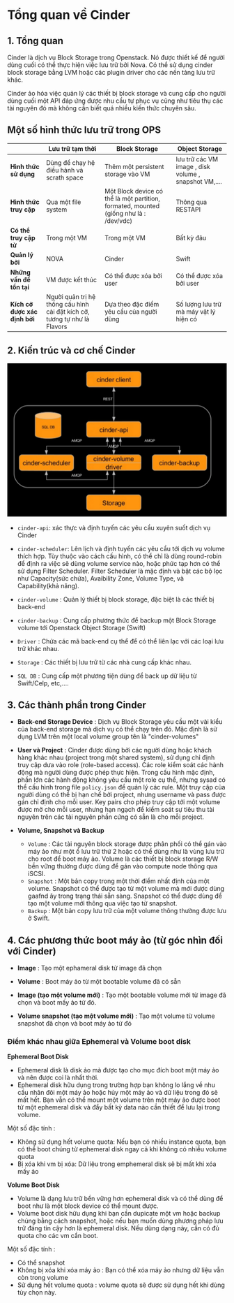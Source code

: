 # Tổng quan về Cinder

## 1. Tổng quan
Cinder là dịch vụ Block Storage trong Openstack. Nó được thiết kế để người dùng cuối có thể thực hiện việc lưu trữ bởi Nova. Có thể sử dụng cinder block storage bằng LVM hoặc các plugin driver cho các nền tảng lưu trữ khác.

Cinder ảo hóa việc quản lý các thiết bị block storage và cung cấp cho người dùng cuối một API đáp ứng được nhu cầu tự phục vụ cũng như tiêu thụ các tài nguyên đó mà không cần biết quá nhiều kiến thức chuyên sâu.

## Một số hình thức lưu trữ trong OPS
| |Lưu trữ tạm thời|Block Storage|Object Storage|
|-|----------------|-------------|--------------|
|**Hình thức sử dụng**	|Dùng để chạy hệ điều hành và scrath space|Thêm một persistent storage vào VM|lưu trữ các VM image , disk volume , snapshot VM,....|
|**Hình thức truy cập**	|Qua một file system	|Một Block device có thể là một partition, formated, mounted (giống như là : /dev/vdc)	|Thông qua RESTAPI|
|**Có thể truy cập từ**	|Trong một VM	|Trong một VM	|Bất kỳ đâu|
|**Quản lý bởi**	|NOVA	|Cinder	|Swift|
|**Những vấn đề tồn tại**	|VM được kết thúc	|Có thể được xóa bởi user	|Có thể được xóa bởi user|
|**Kích cỡ được xác định bởi**	|Người quản trị hệ thống cấu hình cài đặt kích cỡ, tương tự như là Flavors	|Dựa theo đặc điểm yêu cầu của người dùng	|Số lượng lưu trữ mà máy vật lý hiện có|

## 2. Kiến trúc và cơ chế Cinder
<img src="..\images\Screenshot_73.png">

- `cinder-api`: xác thực và định tuyến các yêu cầu xuyên suốt dịch vụ Cinder

- `cinder-scheduler`: Lên lịch và định tuyến các yêu cầu tới dịch vụ volume thích hợp. Tùy thuộc vào cách cấu hình, có thể chỉ là dùng round-robin để định ra việc sẽ dùng volume service nào, hoặc phức tạp hơn có thể sử dụng Filter Scheduler. Filter Scheduler là mặc định và bật các bộ lọc như Capacity(sức chứa), Avaibility Zone, Volume Type, và Capability(khả năng).

- `cinder-volume` : Quản lý thiết bị block storage, đặc biệt là các thiết bị back-end

- `cinder-backup` : Cung cấp phương thức để backup một Block Storage volume tới Openstack Object Storage (Swift)

- `Driver` : Chứa các mã back-end cụ thể để có thể liên lạc với các loại lưu trữ khác nhau.

- `Storage` : Các thiết bị lưu trữ từ các nhà cung cấp khác nhau.

- `SQL DB` : Cung cấp một phương tiện dùng để back up dữ liệu từ Swift/Celp, etc,....

## 3. Các thành phần trong Cinder
- **Back-end Storage Device** : Dịch vụ Block Storage yêu cầu một vài kiểu của back-end storage mà dịch vụ có thể chạy trên đó. Mặc định là sử dụng LVM trên một local volume group tên là "cinder-volumes"

- **User và Project** : Cinder được dùng bởi các người dùng hoặc khách hàng khác nhau (project trong một shared system), sử dụng chỉ định truy cập dưa vào role (role-based access). Các role kiểm soát các hành động mà người dùng được phép thực hiện. Trong cấu hình mặc định, phần lớn các hành động không yêu cầu một role cụ thể, nhưng sysad có thể cấu hình trong file `policy.json` để quản lý các rule. Một truy cập của người dùng có thể bị hạn chế bởi project, nhưng username và pass được gán chỉ định cho mỗi user. Key pairs cho phép truy cập tới một volume được mở cho mỗi user, nhưng hạn ngạch để kiểm soát sự tiêu thu tài nguyên trên các tài nguyên phần cứng có sẵn là cho mỗi project.

- **Volume, Snapshot và Backup**
    - `Volume` : Các tài nguyên block storage được phân phối có thể gán vào máy ảo như một ổ lưu trữ thứ 2 hoặc có thể dùng như là vùng lưu trữ cho root để boot máy ảo. Volume là các thiết bị block storage R/W bền vững thường được dùng để gán vào compute node thông qua iSCSI.
    - `Snapshot` : Một bản copy trong một thời điểm nhất định của một volume. Snapshot có thể được tạo từ một volume mà mới được dùng gaafnd ây trong trạng thái sẵn sàng. Snapshot có thể được dùng để tạo một volume mới thông qua việc tạo từ snapshot.
    - `Backup` : Một bản copy lưu trữ của một volume thông thường được lưu ở Swift.

## 4. Các phương thức boot máy ảo (từ góc nhìn đối với Cinder)
- **Image** : Tạo một ephameral disk từ image đã chọn

- **Volume** : Boot máy ảo từ một bootable volume đã có sẵn

- **Image (tạo một volume mới)** : Tạo một bootable volume mới từ image đã chọn và boot mấy ảo từ đó.

- **Volume snapshot (tạo một volume mới)** : Tạo một volume từ volume snapshot đã chọn và boot máy ảo từ đó

### Điểm khác nhau giữa Ephemeral và Volume boot disk
**Ephemeral Boot Disk**

- Ephemeral disk là disk ảo mà được tạo cho mục đích boot một máy ảo và nên được coi là nhất thời.
- Ephemeral disk hữu dụng trong trường hợp bạn không lo lắng về nhu cầu nhân đôi một máy ảo hoặc hủy một máy ảo và dữ liệu trong đó sẽ mất hết. Bạn vẫn có thể mount một volume trên một máy ảo được boot từ một ephemeral disk và đẩy bất kỳ data nào cần thiết để lưu lại trong volume.

Một số đặc tính :

- Không sử dụng hết volume quota: Nếu bạn có nhiều instance quota, bạn có thể boot chúng từ ephemeral disk ngay cả khi không có nhiều volume quota
- Bị xóa khi vm bị xóa: Dữ liệu trong emphemeral disk sẽ bị mất khi xóa mấy ảo

**Volume Boot Disk**

- Volume là dạng lưu trữ bền vững hơn ephemeral disk và có thể dùng để boot như là một block device có thể mount được.
- Volume boot disk hữu dụng khi bạn cần dupicate một vm hoặc backup chúng bằng cách snapshot, hoặc nếu bạn muốn dùng phương pháp lưu trữ đáng tin cậy hơn là ephemeral disk. Nếu dùng dạng này, cần có đủ quota cho các vm cần boot.

Một số đặc tính :

- Có thể snapshot
- Không bị xóa khi xóa máy ảo : Bạn có thể xóa máy ảo nhưng dữ liệu vẫn còn trong volume
- Sử dụng hết volume quota : volume quota sẽ được sử dụng hết khi dùng tùy chọn này.